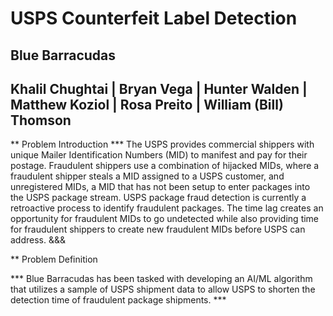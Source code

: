 # USPS Counterfeit Label Detection

## Blue Barracudas
## Khalil Chughtai | Bryan Vega | Hunter Walden | Matthew Koziol | Rosa Preito | William (Bill) Thomson

** Problem Introduction
*** The USPS provides commercial shippers with unique Mailer Identification Numbers (MID) to manifest and pay for their postage.  Fraudulent shippers use a combination of hijacked MIDs, where a fraudulent shipper steals a MID assigned to a USPS customer, and unregistered MIDs, a MID that has not been setup to enter packages into the USPS package stream. USPS package fraud detection is currently a retroactive process to identify fraudulent packages.  The time lag creates an opportunity for fraudulent MIDs to go undetected while also providing time for fraudulent shippers to create new fraudulent MIDs before USPS can address. &&&


** Problem Definition

*** Blue Barracudas has been tasked with developing an AI/ML algorithm that utilizes a sample of USPS shipment data to allow USPS to shorten the detection time of fraudulent package shipments. ***

